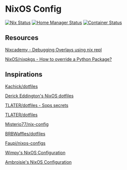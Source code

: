 # NixOS Config

[![Nix Status](https://github.com/Joaqim/dotfiles/actions/workflows/check.yml/badge.svg?branch=main)](https://github.com/Joaqim/dotfiles/actions/workflows/check.yml?query=branch%3Amain+)
[![Home Manager Status](https://github.com/Joaqim/dotfiles/actions/workflows/ci-home.yml/badge.svg?branch=main)](https://github.com/Joaqim/dotfiles/actions/workflows/ci-home.yml?query=branch%3Amain+)
[![Container Status](https://github.com/Joaqim/dotfiles/actions/workflows/container.yml/badge.svg?branch=main)](https://github.com/Joaqim/dotfiles/actions/workflows/container.yml?query=branch%3Amain+)

## Resources

[Nixcademy - Debugging Overlays using nix repl](https://nixcademy.com/posts/mastering-nixpkgs-overlays-techniques-and-best-practice/)

[NixOS/nixpkgs - How to override a Python Package?](https://github.com/NixOS/nixpkgs/blob/master/doc/languages-frameworks/python.section.md#how-to-override-a-python-package-how-to-override-a-python-package)

## Inspirations

[Kachick/dotfiles](https://github.com/kachick/dotfiles)

[Derick Eddington's NixOS dotfiles](https://github.com/DerickEddington/nixos-config)

[TLATER/dotfiles - Sops secrets](https://github.com/TLATER/dotfiles/tree/e2432f2928ed2462852416dd54068f8c0c45dc6d#dotfiles)

[TLATER/dotfiles](https://github.com/TLATER/dotfiles)

[Misterio77/nix-config](https://github.com/Misterio77/nix-config)

[BRBWaffles/dotfiles](https://gitlab.com/BRBWaffles/dotfiles)

[Faupi/nixos-configs](https://github.com/Faupi/nixos-configs/tree/master)

[Wimpy's NixOS Configuration](https://github.com/wimpysworld/nix-config)

[Ambroisie's NixOS Configuration](https://github.com/ambroisie/nix-config)

